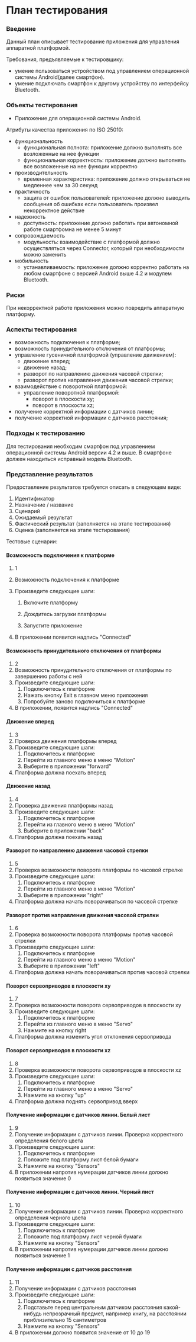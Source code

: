 # План тестирования

### Введение

Данный план описывает тестирование приложения для управления аппаратной платформой.

Требования, предъявляемые к тестировщику:

* умение пользоваться устройством под управлением операционной системы Android(далее смартфон).
* умение подключать смартфон к другому устройству по интерфейсу Bluetooth.

### Объекты тестирования

* Приложение для операционной системы Android.

Атрибуты качества приложения по ISO 25010:

* функциональность
  * функциональная полнота: приложение должно выполнять все возложенные на нее функции
  * функциональная корректность: приложение должно выполнять все возложенные на нее функции корректно
* производительность
  * временная характеристика: приложение должно открываться не медленнее чем за 30 секунд
* практичность
  * защита от ошибок пользователей: приложение должно выводить сообщения об ошибках если пользователь произвел некорректное действие
* надежность
  * доступность: приложение должно работать при автономной работе смартфомна не менее 5 минут
* сопровождаемость
  * модульность: взаимодействие с платформой должно осуществляться через Connector, который при необходимости можно заменить
* мобильность
  * устанавливаемость: приложение должно корректно работать на любом смартфоне с версией Android выше 4.2 и модулем Bluetooth.

### Риски

При некорректной работе приложения можно повредить аппаратную платформу.

### Аспекты тестирования

* возможность подключения к платформе;
* возможность принудительного отключения от платформы;
* управление гусеничной платформой (управление движением):  
    - движение вперед;
    - движение назад;
    - разворот по направлению движения часовой стрелки;
    - разворот против направления движения часовой стрелки;
* взаимодействие с поворотной платформой:
    - управление поворотной платформой:  
        - поворот в плоскости xy;
        - поворот в плоскости xz;
* получение корректной информации с датчиков линии;  
* получение корректной информации с датчиков расстояния;

### Подходы к тестированию

Для тестирования необходим смартфон под управлением операционной системы Android версии 4.2 и выше. В смартфоне должен находиться исправный модель Bluetooth.

### Представление результатов

Предоставление результатов требуется описать в следующем виде:

1. Идентификатор
2. Назначение / название
3. Сценарий
4. Ожидаемый результат
5. Фактический результат (заполняется на этапе тестирования)
6. Оценка (заполняется на этапе тестирования)

Тестовые сценарии:

#### Возможность подключения к платформе

1. 1

2. Возможность подключения к платформе

3. Произведите следующие шаги:

   1. Включите платформу

   2. Дождитесь загрузки платформы

   3. Запустите приложение

4. В приложении появится надпись "Connected"

#### Возможность принудительного отключения от платформы

1. 2
2. Возможность принудительного отключения от платформы по завершению работы с ней
3. Произведите следующие шаги:
   1. Подключитесь к платформе
   2. Нажать кнопку Exit в главном меню приложения
   3. Попробуйте заново подключиться к платформе
4. В приложении, появится надпись "Connected"

#### Движение вперед

1. 3
2. Проверка движения платформы вперед
3. Произведите следующие шаги:
   1. Подключитесь к платформе
   2. Перейти из главного меню в меню "Motion"
   3. Выберите в приложении "forward"
4. Платформа должна поехать вперед

#### Движение назад

1. 4
2. Проверка движения платформы назад
3. Произведите следующие шаги:
   1. Подключитесь к платформе
   2. Перейти из главного меню в меню "Motion"
   3. Выберите в приложении "back"
4. Платформа должна поехать назад

#### Разворот по направлению движения часовой стрелки

1. 5
2. Проверка возможности поворота платформы по часовой стрелке
3. Произведите следующие шаги:
   1. Подключитесь к платформе
   2. Перейти из главного меню в меню "Motion"
   3. Выберите в приложении "right"
4. Платформа должна начать поворачиваться по часовой стрелке

#### Разворот против направления движения часовой стрелки

1. 6
2. Проверка возможности поворота платформы против часовой стрелки
3. Произведите следующие шаги:
   1. Подключитесь к платформе
   2. Перейти из главного меню в меню "Motion"
   3. Выберите в приложении "left"
4. Платформа должна начать поворачиваться против часовой стрелки

#### Поворот сервоприводов в плоскости xy

1. 7
2. Проверка возможности поворота сервоприводов в плоскости xy
3. Произведите следующие шаги:
   1. Подключитесь к платформе
   2. Перейти из главного меню в меню "Servo"
   3. Нажмите на кнопку right
4. Платформа должна изменить угол отклонения сервопривода

#### Поворот сервоприводов в плоскости xz

1. 8
2. Проверка возможности поворота сервоприводов в плоскости xz
3. Произведите следующие шаги:
   1. Подключитесь к платформе
   2. Перейти из главного меню в меню "Servo"
   3. Нажмите на кнопку "up"
4. Платформа должна поднять сервопривод вверх

#### Получение информации с датчиков линии. Белый лист

1. 9
2. Получение информации с датчиков линии. Проверка корректного определения белого цвета
3. Произведите следующие шаги:
   1. Подключитесь к платформе
   2. Положите под платформу лист белой бумаги
   3. Нажмите на кнопку "Sensors"
4. В приложении напротив нумерации датчиков линии должно появиться значение 0

#### Получение информации с датчиков линии. Черный лист

1. 10
2. Получение информации с датчиков линии. Проверка корректного определения черного цвета
3. Произведите следующие шаги:
   1. Подключитесь к платформе
   2. Положите под платформу лист черной бумаги
   3. Нажмите на кнопку "Sensors"
4. В приложении напротив нумерации датчиков линии должно появиться значение 1

#### Получение информации с датчиков расстояния

1. 11
2. Получение информации с датчиков расстояния
3. Произведите следующие шаги:
   1. Подключитесь к платформе
   2. Подставьте перед центральным датчиком расстояния какой-нибудь непрозрачный предмет, например книгу, на расстоянии приблизительно 15 сантиметров
   3. Нажмите на кнопку "Sensors"
4. В приложении должно появится значение от 10 до 19